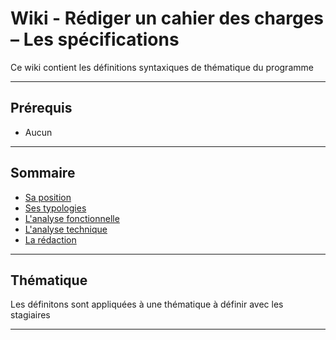 # Wiki - Rédiger un cahier des charges – Les spécifications

Ce wiki contient les définitions syntaxiques de thématique du programme

___

## Prérequis

* Aucun

___

## Sommaire

* [Sa position](https://github.com/seeren-training/Cahier-Des-Charges/wiki/01)
* [Ses typologies](https://github.com/seeren-training/Cahier-Des-Charges/wiki/02)
* [L'analyse fonctionnelle](https://github.com/seeren-training/Cahier-Des-Charges/wiki/03)
* [L'analyse technique](https://github.com/seeren-training/Cahier-Des-Charges/wiki/04)
* [La rédaction](https://github.com/seeren-training/Cahier-Des-Charges/wiki/05)

___

## Thématique

Les définitons sont appliquées à une thématique à définir avec les stagiaires

___
